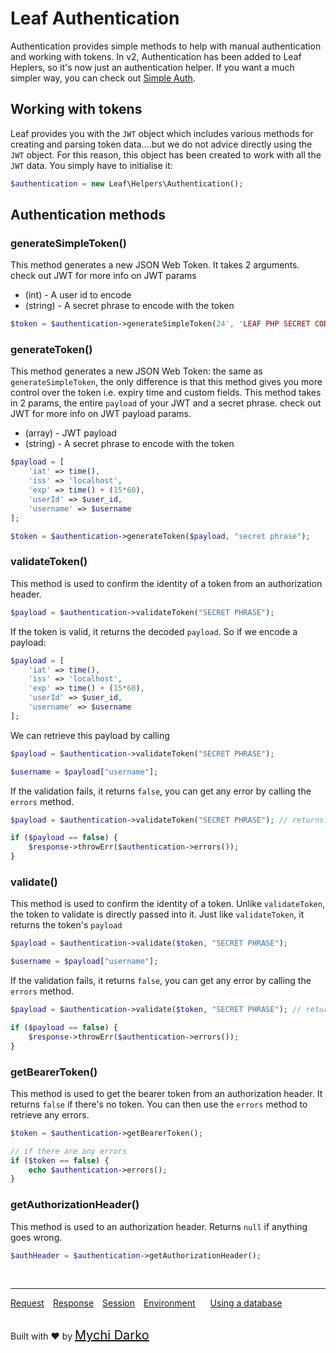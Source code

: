 # Leaf Authentication

Authentication provides simple methods to help with manual authentication and working with tokens. In v2, Authentication has been added to Leaf Heplers, so it's now just an authentication helper. If you want a much simpler way, you can check out [Simple Auth](2.1core/auth).

## Working with tokens

Leaf provides you with the `JWT` object which includes various methods for creating and parsing token data....but we do not advice directly using the `JWT` object. For this reason, this object has been created to work with all the `JWT` data. You simply have to initialise it:

```php
$authentication = new Leaf\Helpers\Authentication();
```

## Authentication methods

### generateSimpleToken()

This method generates a new JSON Web Token. It takes 2 arguments. check out JWT for more info on JWT params

- (int) - A user id to encode
- (string) - A secret phrase to encode with the token

```php
$token = $authentication->generateSimpleToken(24', 'LEAF PHP SECRET CODE 1442');
```

### generateToken()

This method generates a new JSON Web Token: the same as `generateSimpleToken`, the only difference is that this method gives you more control over the token i.e. expiry time and custom fields. This method takes in 2 params, the entire `payload` of your JWT and a secret phrase. check out JWT for more info on JWT payload params.

- (array) - JWT payload
- (string) - A secret phrase to encode with the token

```php
$payload = [
	'iat' => time(),
	'iss' => 'localhost',
	'exp' => time() + (15*60),
	'userId' => $user_id,
	'username' => $username
];

$token = $authentication->generateToken($payload, "secret phrase");
```

### validateToken()

This method is used to confirm the identity of a token from an authorization header.

```php
$payload = $authentication->validateToken("SECRET PHRASE");
```

If the token is valid, it returns the decoded `payload`. So if we encode a payload:

```php
$payload = [
	'iat' => time(),
	'iss' => 'localhost',
	'exp' => time() + (15*60),
	'userId' => $user_id,
	'username' => $username
];
```

We can retrieve this payload by calling

```php
$payload = $authentication->validateToken("SECRET PHRASE");

$username = $payload["username"];
```

If the validation fails, it returns `false`, you can get any error by calling the `errors` method.

```php
$payload = $authentication->validateToken("SECRET PHRASE"); // returns false if failed

if ($payload == false) {
	$response->throwErr($authentication->errors());
}
```

### validate()

This method is used to confirm the identity of a token. Unlike `validateToken`, the token to validate is directly passed into it. Just like `validateToken`, it returns the token's `payload`

```php
$payload = $authentication->validate($token, "SECRET PHRASE");

$username = $payload["username"];
```

If the validation fails, it returns `false`, you can get any error by calling the `errors` method.

```php
$payload = $authentication->validate($token, "SECRET PHRASE"); // returns false if failed

if ($payload == false) {
	$response->throwErr($authentication->errors());
}
```

### getBearerToken()

This method is used to get the bearer token from an authorization header. It returns `false` if there's no token. You can then use the `errors` method to retrieve any errors.

```php
$token = $authentication->getBearerToken();

// if there are any errors
if ($token == false) {
	echo $authentication->errors();
}
```

### getAuthorizationHeader()

This method is used to an authorization header. Returns `null` if anything goes wrong.

```php
$authHeader = $authentication->getAuthorizationHeader();
```

<br>
<hr>

<a href="#/v/2.1-alpha/http/request" style="margin: 0px">Request</a>
<a href="#/v/2.1-alpha/http/response" style="margin: 0px 10px;">Response</a>
<a href="#/v/2.1-alpha/http/session" style="margin: 0px; 10px;">Session</a>
<a href="#/v/2.1-alpha/environment" style="margin: 0px 10px;">Environment</a>
<a href="#/v/2.1-alpha/database" style="margin: 0px 10px;">Using a database</a>

<br>
Built with ❤ by <a href="https://mychi.netlify.com" style="font-size: 20px; color: #111;" target="_blank">Mychi Darko</a>